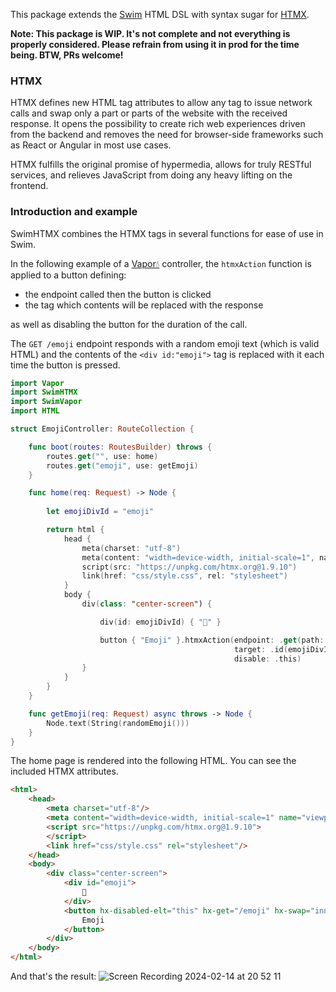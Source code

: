 This  package extends the [Swim](https://github.com/robb/Swim) HTML DSL with syntax sugar for [HTMX](https://htmx.org).

**Note: This package is WIP. It's not complete and not everything is properly considered. Please refrain from using it in prod for the time being. BTW, PRs welcome!**

### HTMX

HTMX defines new HTML tag attributes to allow any tag to issue network calls and swap only a part or parts of the website with the received response. It opens the possibility to create rich web experiences driven from the backend and removes the need for browser-side frameworks such as React or Angular in most use cases.

HTMX fulfills the original promise of hypermedia, allows for truly RESTful services, and relieves JavaScript from doing any heavy lifting on the frontend.

### Introduction and example

SwimHTMX combines the HTMX tags in several functions for ease of use in Swim.

In the following example of a [Vapor💧](https://github.com/vapor/vapor) controller, the `htmxAction` function is applied to a button defining:
- the endpoint called then the button is clicked
- the tag which contents will be replaced with the response

as well as disabling the button for the duration of the call.

The `GET /emoji` endpoint responds with a random emoji text (which is valid HTML) and the contents of the `<div id:"emoji">` tag is replaced with it each time the button is pressed.

```Swift
import Vapor
import SwimHTMX
import SwimVapor
import HTML

struct EmojiController: RouteCollection {

    func boot(routes: RoutesBuilder) throws {
        routes.get("", use: home)
        routes.get("emoji", use: getEmoji)
    }

    func home(req: Request) -> Node {
    
        let emojiDivId = "emoji"

        return html {
            head {
                meta(charset: "utf-8")
                meta(content: "width=device-width, initial-scale=1", name: "viewport")
                script(src: "https://unpkg.com/htmx.org@1.9.10")
                link(href: "css/style.css", rel: "stylesheet")
            }
            body {
                div(class: "center-screen") {

                    div(id: emojiDivId) { "🙂" }

                    button { "Emoji" }.htmxAction(endpoint: .get(path: "/emoji"),
                                                  target: .id(emojiDivId),
                                                  disable: .this)
                }
            }
        }
    }

    func getEmoji(req: Request) async throws -> Node {
        Node.text(String(randomEmoji()))
    }
}
```

The home page is rendered into the following HTML. You can see the included HTMX attributes.

```HTML
<html>
	<head>
		<meta charset="utf-8"/>
		<meta content="width=device-width, initial-scale=1" name="viewport"/>
		<script src="https://unpkg.com/htmx.org@1.9.10">
		</script>
		<link href="css/style.css" rel="stylesheet"/>
	</head>
	<body>
		<div class="center-screen">
			<div id="emoji">
				🙂
			</div>
			<button hx-disabled-elt="this" hx-get="/emoji" hx-swap="innerHTML" hx-target="#emoji">
				Emoji
			</button>
		</div>
	</body>
</html>
```
And that's the result:
![Screen Recording 2024-02-14 at 20 52 11](https://github.com/maciejtrybilo/Swim-htmx/assets/1718852/5f34604a-f083-435f-b6c4-a50f05bfd628)
